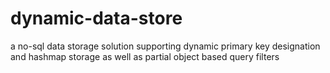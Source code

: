 # dynamic-data-store
a no-sql data storage solution supporting dynamic primary key designation and hashmap storage as well as partial object based query filters
